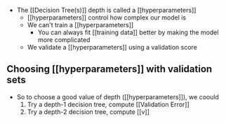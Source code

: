 - The [[Decision Tree(s)]] depth is called a [[hyperparameters]]
	- [[hyperparameters]] control how complex our model is
	- We can't train a [[hyperparameters]]
		- You can always fit [[training data]] better by making the model more complicated
	- We validate a [[hyperparameters]] using a validation score

## Choosing [[hyperparameters]] with validation sets
- So to choose a good value of depth ([[hyperparameters]]), we coould
	1. Try a depth-1 decision tree, compute [[Validation Error]]
	2. Try a depth-2 decision tree, compute [[v]]